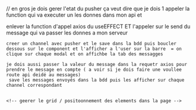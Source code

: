 // en gros je dois gerer l'etat du pusher
ça veut dire que je dois 
1 appeler la function qui va executer un les donnes dans mon api et 

enlever la function d'appel axios du useEFFECT ET l'appeler sur le send du message
qui va passer les donnes a mon serveur

<!-- rooms  -->
    creer un channel avec pusher et le save dans la bdd puis boucler dessous sur le component et l'afficher a l'user sur la barre  = on clique sur chaque modal et on affichbe la tab des messagges
<!-- messages -->
    je dois aussi passer la valeur du message dans la requetr axios pour prendre le message en compte ( a voir si je dois faire une voullee route api deidé au messages)
     save les messages envoyés dans la bdd puis les afficher sur chaque channel correspondant 


    <!-- geerer le grid / positoonnement des elements dans la page -->